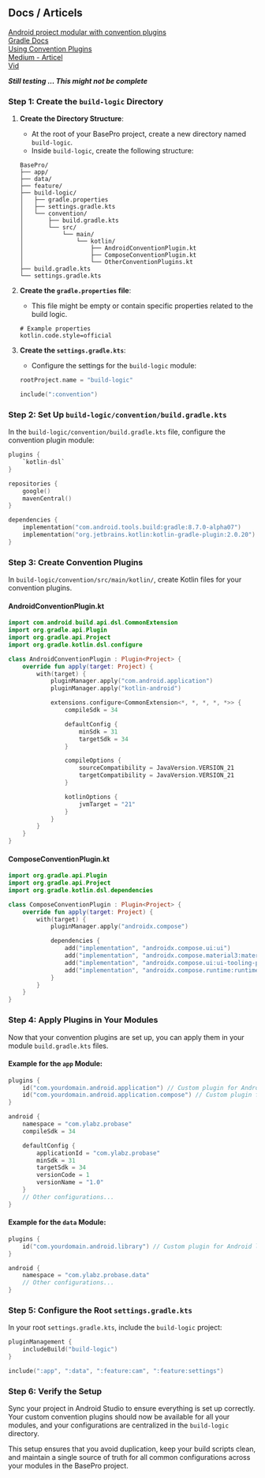 ## Docs / Articels
[Android project modular with convention plugins](https://michiganlabs.com/news/making-your-android-project-modular-with-convention-plugins)   
[Gradle Docs](https://docs.gradle.org/current/userguide/sharing_build_logic_between_subprojects.html)  
[Using Convention Plugins](https://docs.gradle.org/current/samples/sample_convention_plugins.html)  
[Medium - Articel](https://medium.com/@yudistirosaputro/gradle-convention-plugins-a-powerful-tool-for-reusing-build-configuration-ba2b250d9063)      
[Vid](https://www.youtube.com/watch?v=2oYjAD1xxvo)


***Still testing ... This might not be complete***


### Step 1: Create the `build-logic` Directory

1. **Create the Directory Structure**:
    - At the root of your BasePro project, create a new directory named `build-logic`.
    - Inside `build-logic`, create the following structure:

    ```
    BasePro/
    ├── app/
    ├── data/
    ├── feature/
    ├── build-logic/
    │   ├── gradle.properties
    │   ├── settings.gradle.kts
    │   └── convention/
    │       ├── build.gradle.kts
    │       └── src/
    │           └── main/
    │               └── kotlin/
    │                   ├── AndroidConventionPlugin.kt
    │                   ├── ComposeConventionPlugin.kt
    │                   └── OtherConventionPlugins.kt
    ├── build.gradle.kts
    └── settings.gradle.kts
    ```

2. **Create the `gradle.properties` file**:
    - This file might be empty or contain specific properties related to the build logic.

    ```properties
    # Example properties
    kotlin.code.style=official
    ```

3. **Create the `settings.gradle.kts`**:
    - Configure the settings for the `build-logic` module:

    ```kotlin
    rootProject.name = "build-logic"
    
    include(":convention")
    ```

### Step 2: Set Up `build-logic/convention/build.gradle.kts`

In the `build-logic/convention/build.gradle.kts` file, configure the convention plugin module:

```kotlin
plugins {
    `kotlin-dsl`
}

repositories {
    google()
    mavenCentral()
}

dependencies {
    implementation("com.android.tools.build:gradle:8.7.0-alpha07")
    implementation("org.jetbrains.kotlin:kotlin-gradle-plugin:2.0.20")
}
```

### Step 3: Create Convention Plugins

In `build-logic/convention/src/main/kotlin/`, create Kotlin files for your convention plugins.

#### **AndroidConventionPlugin.kt**

```kotlin
import com.android.build.api.dsl.CommonExtension
import org.gradle.api.Plugin
import org.gradle.api.Project
import org.gradle.kotlin.dsl.configure

class AndroidConventionPlugin : Plugin<Project> {
    override fun apply(target: Project) {
        with(target) {
            pluginManager.apply("com.android.application")
            pluginManager.apply("kotlin-android")

            extensions.configure<CommonExtension<*, *, *, *, *>> {
                compileSdk = 34

                defaultConfig {
                    minSdk = 31
                    targetSdk = 34
                }

                compileOptions {
                    sourceCompatibility = JavaVersion.VERSION_21
                    targetCompatibility = JavaVersion.VERSION_21
                }

                kotlinOptions {
                    jvmTarget = "21"
                }
            }
        }
    }
}
```

#### **ComposeConventionPlugin.kt**

```kotlin
import org.gradle.api.Plugin
import org.gradle.api.Project
import org.gradle.kotlin.dsl.dependencies

class ComposeConventionPlugin : Plugin<Project> {
    override fun apply(target: Project) {
        with(target) {
            pluginManager.apply("androidx.compose")

            dependencies {
                add("implementation", "androidx.compose.ui:ui")
                add("implementation", "androidx.compose.material3:material3")
                add("implementation", "androidx.compose.ui:ui-tooling-preview")
                add("implementation", "androidx.compose.runtime:runtime")
            }
        }
    }
}
```

### Step 4: Apply Plugins in Your Modules

Now that your convention plugins are set up, you can apply them in your module `build.gradle.kts` files.

#### Example for the `app` Module:

```kotlin
plugins {
    id("com.yourdomain.android.application") // Custom plugin for Android application
    id("com.yourdomain.android.application.compose") // Custom plugin for Compose
}

android {
    namespace = "com.ylabz.probase"
    compileSdk = 34

    defaultConfig {
        applicationId = "com.ylabz.probase"
        minSdk = 31
        targetSdk = 34
        versionCode = 1
        versionName = "1.0"
    }
    // Other configurations...
}
```

#### Example for the `data` Module:

```kotlin
plugins {
    id("com.yourdomain.android.library") // Custom plugin for Android library
}

android {
    namespace = "com.ylabz.probase.data"
    // Other configurations...
}
```

### Step 5: Configure the Root `settings.gradle.kts`

In your root `settings.gradle.kts`, include the `build-logic` project:

```kotlin
pluginManagement {
    includeBuild("build-logic")
}

include(":app", ":data", ":feature:cam", ":feature:settings")
```

### Step 6: Verify the Setup

Sync your project in Android Studio to ensure everything is set up correctly. Your custom convention plugins should now be available for all your modules, and your configurations are centralized in the `build-logic` directory.

This setup ensures that you avoid duplication, keep your build scripts clean, and maintain a single source of truth for all common configurations across your modules in the BasePro project.